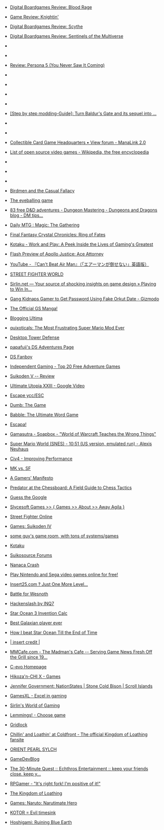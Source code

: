 
- [Digital Boardgames Review: Blood Rage](/2021/03/digital-boardgames-review-blood-rage/)

- [Game Review: Knightin&#39;](/2021/02/game-review-knightin/)

- [Digital Boardgames Review: Scythe](/2021/02/digital-boardgames-review-scythe/)

- [Digital Boardgames Review: Sentinels of the Multiverse](/2021/02/digital-boardgames-review-sentinels-of-the-multiverse/)

- [](/2020/08/1293051269129486337/)

- [](/2018/08/1030779233100947456/)

- [Review: Persona 5 (You Never Saw It Coming)](/2017/06/review-persona-5-you-never-saw-it-coming/)

- [](/2014/11/10153371179008912/)

- [](/2013/07/353690869481738241/)

- [](/2012/04/188971847163977728/)

- [](/2011/07/97231680342986753/)

- [[Step by step modding-Guide]: Turn Baldur&#39;s Gate and its sequel into ...](/2010/09/step-by-step-modding-guide-turn-baldur-s-gate-and-its-sequel-into/)

- [](/2010/07/19811340486/)

- [](/2010/04/11808025555/)

- [Collectible Card Game Headquarters • View forum - ManaLink 2.0](/2010/03/collectible-card-game-headquarters-view-forum-manalink-2-0/)

- [List of open source video games - Wikipedia, the free encyclopedia](/2009/12/list-of-open-source-video-games-wikipedia-the-free-encyclopedia/)

- [](/2009/07/2582283906/)

- [](/2009/07/2577062665/)

- [](/2009/07/2560147227/)

- [Birdmen and the Casual Fallacy](/2009/01/birdmen-and-the-casual-fallacy/)

- [The eyeballing game](/2008/10/the-eyeballing-game/)

- [83 free D&amp;D adventures - Dungeon Mastering - Dungeons and Dragons blog - DM tips...](/2008/10/83-free-d-d-adventures-dungeon-mastering-dungeons-and-dragons-blog-dm-tips/)

- [Daily MTG : Magic: The Gathering](/2008/08/daily-mtg-magic-the-gathering/)

- [Final Fantasy Crystal Chronicles: Ring of Fates](/2008/04/final-fantasy-crystal-chronicles-ring-of-fates/)

- [Kotaku - Work and Play: A Peek Inside the Lives of Gaming&#39;s Greatest](/2008/01/kotaku-work-and-play-a-peek-inside-the-lives-of-gaming-s-greatest/)

- [Flash Preview of Apollo Justice: Ace Attorney](/2008/01/flash-preview-of-apollo-justice-ace-attorney/)

- [YouTube - 『Can&#39;t Beat Air Man』（「エアーマンが倒せない」英語版）](/2008/01/youtube-can-t-beat-air-man-eamangadao-senai-ying-yu-ban/)

- [STREET FIGHTER WORLD](/2007/10/street-fighter-world/)

- [Sirlin.net — Your source of shocking insights on game design » Playing to Win In...](/2007/07/sirlin-net-your-source-of-shocking-insights-on-game-design-playing-to-win-in/)

- [Gang Kidnaps Gamer to Get Password Using Fake Orkut Date - Gizmodo](/2007/07/gang-kidnaps-gamer-to-get-password-using-fake-orkut-date-gizmodo/)

- [The Official GS Manga!](/2007/06/the-official-gs-manga/)

- [Blogging Ultima](/2007/05/blogging-ultima/)

- [quixoticals: The Most Frustrating Super Mario Mod Ever](/2007/04/quixoticals-the-most-frustrating-super-mario-mod-ever/)

- [Desktop Tower Defense](/2007/03/desktop-tower-defense/)

- [papafuji&#39;s DS Adventures Page](/2007/03/papafuji-s-ds-adventures-page/)

- [DS Fanboy](/2007/03/ds-fanboy/)

- [Independent Gaming - Top 20 Free Adventure Games](/2007/02/independent-gaming-top-20-free-adventure-games/)

- [Suikoden V -- Review](/2006/05/suikoden-v-review/)

- [Ultimate Utopia XXIII - Google Video](/2006/05/ultimate-utopia-xxiii-google-video/)

- [Escape ycc/ESC](/2006/04/escape-ycc-esc/)

- [Dumb: The Game](/2006/04/dumb-the-game/)

- [Babble: The Ultimate Word Game](/2006/03/babble-the-ultimate-word-game/)

- [Escapa!](/2006/03/escapa/)

- [Gamasutra - Soapbox - &#34;World of Warcraft Teaches the Wrong Things&#34;](/2006/02/gamasutra-soapbox-world-of-warcraft-teaches-the-wrong-things/)

- [Super Mario World (SNES) - 10:51 (US version, emulated run) - Alexis Neuhaus](/2006/01/super-mario-world-snes-10-51-us-version-emulated-run-alexis-neuhaus/)

- [Civ4 - Improving Performance](/2005/12/civ4-improving-performance/)

- [MK vs. SF](/2005/06/mk-vs-sf/)

- [A Gamers&#39; Manifesto](/2005/05/a-gamers-manifesto/)

- [Predator at the Chessboard: A Field Guide to Chess Tactics](/2005/05/predator-at-the-chessboard-a-field-guide-to-chess-tactics/)

- [Guess the Google](/2005/05/guess-the-google/)

- [Slycesoft Games &gt;&gt; { Games &gt;&gt; About &gt;&gt; Away Agila }](/2005/05/slycesoft-games-games-about-away-agila/)

- [Street Fighter Online](/2005/04/street-fighter-online/)

- [Games: Suikoden IV](/2005/04/games-suikoden-iv/)

- [some guy&#39;s game room, with tons of systems/games](/2005/04/some-guy-s-game-room-with-tons-of-systems-games/)

- [Kotaku](/2005/04/kotaku/)

- [Suikosource Forums](/2005/03/suikosource-forums/)

- [Nanaca Crash](/2005/03/nanaca-crash/)

- [Play Nintendo and Sega video games online for free!](/2005/02/play-nintendo-and-sega-video-games-online-for-free/)

- [Insert25.com ‽ Just One More Level...](/2005/02/insert25-com-just-one-more-level/)

- [Battle for Wesnoth](/2005/02/battle-for-wesnoth/)

- [Hackenslash by INQ7](/2005/01/hackenslash-by-inq7/)

- [Star Ocean 3 Invention Calc](/2005/01/star-ocean-3-invention-calc/)

- [Best Galaxian player ever](/2004/12/best-galaxian-player-ever/)

- [How I beat Star Ocean Till the End of Time](/2004/12/how-i-beat-star-ocean-till-the-end-of-time/)

- [| insert credit |](/2004/12/insert-credit/)

- [MMCafe.com - The Madman&#39;s Cafe -- Serving Game News Fresh Off the Grill since 19...](/2004/12/mmcafe-com-the-madman-s-cafe-serving-game-news-fresh-off-the-grill-since-19/)

- [C-evo Homepage](/2004/12/c-evo-homepage/)

- [Hikoza&#39;n-CHI X - Games](/2004/12/hikoza-n-chi-x-games/)

- [Jennifer Government: NationStates | Stone Cold Bison | Scroll Islands](/2004/12/jennifer-government-nationstates-stone-cold-bison-scroll-islands/)

- [GamesXL - Excel in gaming](/2004/11/gamesxl-excel-in-gaming/)

- [Sirlin&#39;s World of Gaming](/2004/11/sirlin-s-world-of-gaming/)

- [Lemmings! - Choose game](/2004/11/lemmings-choose-game/)

- [Gridlock](/2004/11/gridlock/)

- [Chillin&#39; and Loathin&#39; at Coldfront - The official Kingdom of Loathing fansite](/2004/11/chillin-and-loathin-at-coldfront-the-official-kingdom-of-loathing-fansite/)

- [ORIENT PEARL SYLCH](/2004/11/orient-pearl-sylch/)

- [GameDevBlog](/2004/11/gamedevblog/)

- [The 30-Minute Quest :: Echthros Entertainment :: keep your friends close. keep y...](/2004/11/the-30-minute-quest-echthros-entertainment-keep-your-friends-close-keep-y/)

- [RPGamer - &#34;It&#39;s right fork! I&#39;m positive of it!&#34;](/2004/11/rpgamer-it-s-right-fork-i-m-positive-of-it/)

- [The Kingdom of Loathing](/2004/11/the-kingdom-of-loathing/)

- [Games: Naruto: Narutimate Hero](/2004/06/games-naruto-narutimate-hero/)

- [KOTOR = Evil timesink](/2004/01/kotor-evil-timesink/)

- [Hoshigami: Ruining Blue Earth](/2002/05/hoshigami-ruining-blue-earth/)
